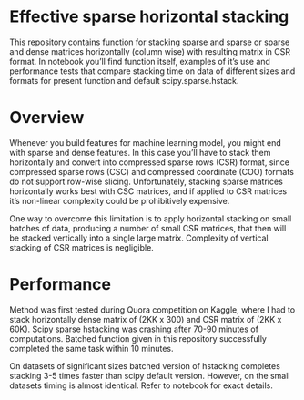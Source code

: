 # Effective sparse horizontal stacking
This repository contains function for stacking sparse and sparse or sparse and dense matrices horizontally (column wise) with resulting matrix in CSR format. In notebook you’ll find function itself, examples of it’s use and performance tests that compare stacking time on data of different sizes and formats for present function and default scipy.sparse.hstack.

# Overview
Whenever you build features for machine learning model, you might end with sparse and dense features. In this case you’ll have to stack them horizontally and convert into compressed sparse rows (CSR) format, since compressed sparse rows (CSC) and compressed coordinate (COO) formats do not support row-wise slicing. Unfortunately, stacking sparse matrices horizontally works best with CSC matrices, and if applied to CSR matrices it’s non-linear complexity could be prohibitively expensive. 

One way to overcome this limitation is to apply horizontal stacking on small batches of data, producing a number of small CSR matrices, that then will be stacked vertically into a single large matrix. Complexity of vertical stacking of CSR matrices is negligible. 

# Performance 
Method was first tested during Quora competition on Kaggle, where I had to stack horizontally dense matrix of (2KK x 300) and CSR matrix of (2KK x 60K). Scipy sparse hstacking was crashing after 70-90 minutes of computations. Batched function given in this repository successfully completed the same task within 10 minutes. 

On datasets of significant sizes batched version of hstacking completes stacking 3-5 times faster than scipy default version. However, on the small datasets timing is almost identical. Refer to notebook for exact details.
